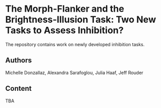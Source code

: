 # The Morph-Flanker and the Brightness-Illusion Task: Two New Tasks to Assess Inhibition?

The repository contains work on newly developed inhibition tasks.

## Authors

Michelle Donzallaz, Alexandra Sarafoglou, Julia Haaf, Jeff Rouder

## Content

TBA
